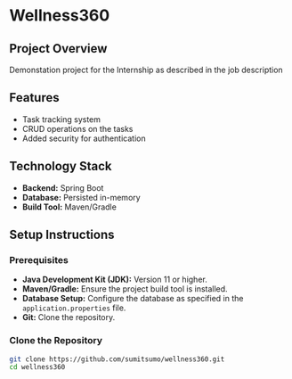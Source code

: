 # Wellness360

## Project Overview

Demonstation project for the Internship as described in the job description

## Features

- Task tracking system
- CRUD operations on the tasks
- Added security for authentication

## Technology Stack

- **Backend:** Spring Boot
- **Database:** Persisted in-memory
- **Build Tool:** Maven/Gradle


## Setup Instructions

### Prerequisites

- **Java Development Kit (JDK):** Version 11 or higher.
- **Maven/Gradle:** Ensure the project build tool is installed.
- **Database Setup:** Configure the database as specified in the `application.properties` file.
- **Git:** Clone the repository.

### Clone the Repository

```bash
git clone https://github.com/sumitsumo/wellness360.git
cd wellness360
